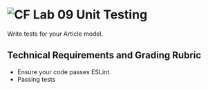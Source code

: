 ![CF](https://i.imgur.com/7v5ASc8.png)  Lab 09 Unit Testing
=======

Write tests for your Article model.


## Technical Requirements and Grading Rubric
 - Ensure your code passes ESLint.
 - Passing tests
